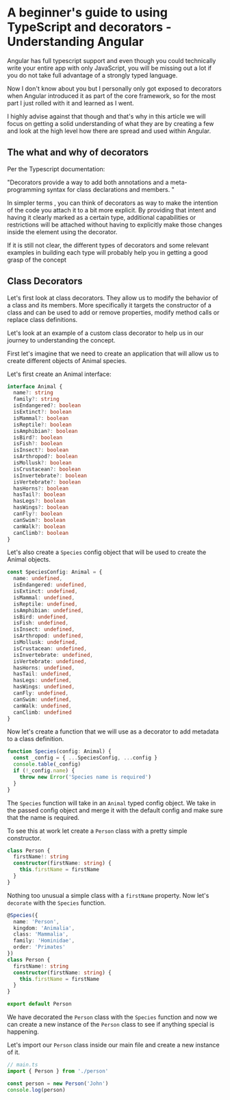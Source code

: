 # A beginner's guide to using TypeScript and decorators - Understanding Angular

Angular has full typescript support and even though you could technically write your entire app with only JavaScript, you will be missing out a lot if you do not take full advantage of a strongly typed language.

Now I don't know about you but I personally only got exposed to decorators when Angular introduced it as part of the core framework, so for the most part I just rolled with it and learned as I went.

I highly advise against that though and that's why in this article we will focus on getting a solid understanding of what they are by creating a few and look at the high level how there are spread and used within Angular.

## The what and why of decorators

Per the Typescript documentation:

"Decorators provide a way to add both annotations and a meta-programming syntax for class declarations and members. "

In simpler terms , you can think of decorators as way to make the intention of the code you attach it to a bit more explicit. By providing that intent and having it clearly marked as a certain type, additional capabilities or restrictions will be attached without having to explicitly make those changes inside the element using the decorator.

If it is still not clear, the different types of decorators and some relevant examples in building each type will probably help you in getting a good grasp of the concept

## Class Decorators

Let's first look at class decorators. They allow us to modify the behavior of a class and its members. More specifically it targets the constructor of a class and can be used to add or remove properties, modify method calls or replace class definitions.

Let's look at an example of a custom class decorator to help us in our journey to understanding the concept.

First let's imagine that we need to create an application that will allow us to create different objects of Animal species.

Let's first create an Animal interface:

```typescript class:"lineNo"
interface Animal {
  name?: string
  family?: string
  isEndangered?: boolean
  isExtinct?: boolean
  isMammal?: boolean
  isReptile?: boolean
  isAmphibian?: boolean
  isBird?: boolean
  isFish?: boolean
  isInsect?: boolean
  isArthropod?: boolean
  isMollusk?: boolean
  isCrustacean?: boolean
  isInvertebrate?: boolean
  isVertebrate?: boolean
  hasHorns?: boolean
  hasTail?: boolean
  hasLegs?: boolean
  hasWings?: boolean
  canFly?: boolean
  canSwim?: boolean
  canWalk?: boolean
  canClimb?: boolean
}
```

Let's also create a `Species` config object that will be used to create the Animal objects.

```typescript
const SpeciesConfig: Animal = {
  name: undefined,
  isEndangered: undefined,
  isExtinct: undefined,
  isMammal: undefined,
  isReptile: undefined,
  isAmphibian: undefined,
  isBird: undefined,
  isFish: undefined,
  isInsect: undefined,
  isArthropod: undefined,
  isMollusk: undefined,
  isCrustacean: undefined,
  isInvertebrate: undefined,
  isVertebrate: undefined,
  hasHorns: undefined,
  hasTail: undefined,
  hasLegs: undefined,
  hasWings: undefined,
  canFly: undefined,
  canSwim: undefined,
  canWalk: undefined,
  canClimb: undefined
}
```

Now let's create a function that we will use as a decorator to add metadata to a class definition.

```typescript
function Species(config: Animal) {
  const _config = { ...SpeciesConfig, ...config }
  console.table(_config)
  if (!_config.name) {
    throw new Error('Species name is required')
  }
}
```

The `Species` function will take in an `Animal` typed config object. We take in the passed config object and merge it with the default config and make sure that the name is required.

To see this at work let create a `Person` class with a pretty simple constructor.

```typescript
class Person {
  firstName!: string
  constructor(firstName: string) {
    this.firstName = firstName
  }
}
```

Nothing too unusual a simple class with a `firstName` property. Now let's `decorate` with the `Species` function.

```typescript
@Species({
  name: 'Person',
  kingdom: 'Animalia',
  class: 'Mammalia',
  family: 'Hominidae',
  order: 'Primates'
})
class Person {
  firstName!: string
  constructor(firstName: string) {
    this.firstName = firstName
  }
}

export default Person
```

We have decorated the `Person` class with the `Species` function and now we can create a new instance of the `Person` class to see if anything special is happening.

Let's import our `Person` class inside our main file and create a new instance of it.

```typescript
// main.ts
import { Person } from './person'

const person = new Person('John')
console.log(person)
```

